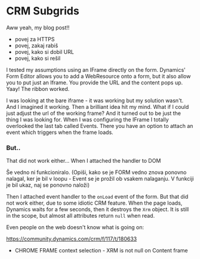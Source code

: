 # CRM Subgrids
Aww yeah, my blog post!!
* povej za HTTPS
* povej, zakaj rabiš
* povej, kako si dobil URL
* povej, kako si rešil

I tested my assumptions using an IFrame directly on the form. Dynamics' Form Editor allows you to add a WebResource onto a form, but it also allow you to put just an Iframe. You provide the URL and the content pops up. Yaay! The ribbon worked.

I was looking at the bare iframe - it was working but my solution wasn't. And I imagined it working. Then a brilliant idea hit my mind. What if I could just adjust the url of the working frame? And it turned out to be just the thing I was looking for. When I was configuring the IFrame I totally overlooked the last tab called Events. There you have an option to attach an event which triggers when the frame loads.
### But..
That did not work either... When I attached the handler to DOM

Še vedno ni funkcioniralo. (Opiši, kako se je FORM vedno znova ponovno nalagal, ker je bil v loopu - Event se je prožil ob vsakem nalaganju. V funkciji je bil ukaz, naj se ponovno naloži)

Then I attached event handler to the `onLoad` event of the form. But that did not work either, due to some idiotic CRM feature. When the page loads, Dynamics waits for a few seconds, then it destroys the `Xrm` object. It is still in the scope, but almost all attributes return `null` when read.

Even people on the web doesn't know what is going on:

https://community.dynamics.com/crm/f/117/t/180633
* CHROME FRAME context selection - XRM is not null on Content frame